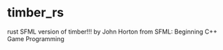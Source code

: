 # timber_rs
rust SFML version of timber!!! by John Horton from SFML: Beginning C++ Game Programming
